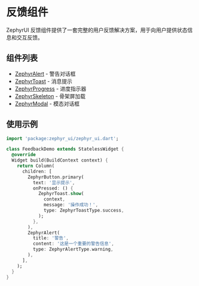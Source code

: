 # 反馈组件

ZephyrUI 反馈组件提供了一套完整的用户反馈解决方案，用于向用户提供状态信息和交互反馈。

## 组件列表

- [ZephyrAlert](alert.md) - 警告对话框
- [ZephyrToast](toast.md) - 消息提示
- [ZephyrProgress](progress.md) - 进度指示器
- [ZephyrSkeleton](skeleton.md) - 骨架屏加载
- [ZephyrModal](modal.md) - 模态对话框

## 使用示例

```dart
import 'package:zephyr_ui/zephyr_ui.dart';

class FeedbackDemo extends StatelessWidget {
  @override
  Widget build(BuildContext context) {
    return Column(
      children: [
        ZephyrButton.primary(
          text: '显示提示',
          onPressed: () {
            ZephyrToast.show(
              context,
              message: '操作成功！',
              type: ZephyrToastType.success,
            );
          },
        ),
        ZephyrAlert(
          title: '警告',
          content: '这是一个重要的警告信息',
          type: ZephyrAlertType.warning,
        ),
      ],
    );
  }
}
```